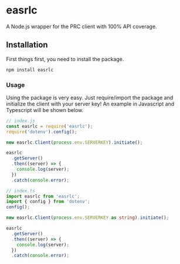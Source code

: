 # easrlc

A Node.js wrapper for the PRC client with 100% API coverage.

## Installation

First things first, you need to install the package.

```bash
npm install easrlc
```

### Usage

Using the package is very easy. Just require/import the package and initialize the client with your server key! An example in Javascript and Typescript will be shown below.

```javascript
// index.js
const easrlc = require('easrlc');
require('dotenv').config();

new easrlc.Client(process.env.SERVERKEY).initiate();

easrlc
  .getServer()
  .then((server) => {
    console.log(server);
  })
  .catch(console.error);
```

```typescript
// index.ts
import easrlc from 'easrlc';
import { config } from 'dotenv';
config();

new easrlc.Client(process.env.SERVERKEY as string).initiate();

easrlc
  .getServer()
  .then((server) => {
    console.log(server);
  })
  .catch(console.error);
```